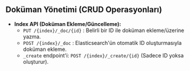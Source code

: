 ## Doküman Yönetimi (CRUD Operasyonları)

* **Index API (Doküman Ekleme/Güncelleme):**
  * `PUT /{index}/_doc/{id}` : Belirli bir ID ile doküman ekleme/üzerine yazma.
  * `POST /{index}/_doc` : Elasticsearch'ün otomatik ID oluşturmasıyla doküman ekleme.
  * `_create` endpoint'i: `POST /{index}/_create/{id}` (Sadece ID yoksa oluşturur).
